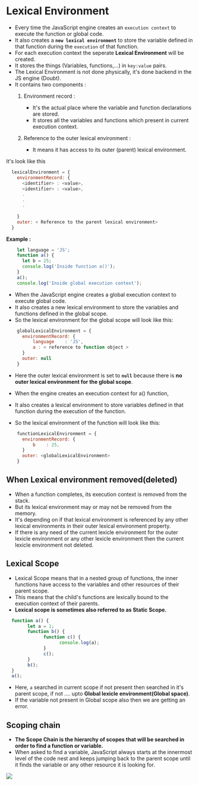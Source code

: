 # Lexical Environment
- Every time the JavaScript engine creates an `execution context` to execute the function or global code.
- It also creates a **`new lexical environment`** to store the variable defined in that function during the `execution` of that function.
- For each execution context the seperate **Lexical Environment** will be created.
- It stores the things (Variables, functions,...) in `key:value` pairs.
- The Lexical Environment is not done physically, it's done backend in the JS engine (Doubt).
- It contains two components :
    1. Environment record :
        - It's the actual place where the variable and function declarations are stored.
        - It stores all the variables and functions which present in current execution context.

    2. Reference to the outer lexical environment :
        - It means it has access to its outer (parent) lexical environment.

It's look like this
```js
  lexicalEnvironment = {
    environmentRecord: {
      <identifier> : <value>,
      <identifier> : <value>,
      .
      .
      .
      
    }
    outer: < Reference to the parent lexical environment>
  }
```

**Example :**

```js
    let language = 'JS';
    function a() {
      let b = 25;  
      console.log('Inside function a()');
    }
    a();
    console.log('Inside global execution context');
```
- When the JavaScript engine creates a global execution context to execute global code.
- It also creates a new lexical environment to store the variables and functions defined in the global scope. 
- So the lexical environment for the global scope will look like this:

```js
    globalLexicalEnvironment = {
      environmentRecord: {
          language    : 'JS',
          a : < reference to function object >
      }
      outer: null
    }
```

- Here the outer lexical environment is set to **`null`** because there is **no outer lexical environment for the global scope**.

- When the engine creates an execution context for a() function,
- It also creates a lexical environment to store variables defined in that function during the execution of the function. 
- So the lexical environment of the function will look like this:

```js
    functionLexicalEnvironment = {
      environmentRecord: {
          b    : 25,
      }
      outer: <globalLexicalEnvironment>
    }

```

## When Lexical environment removed(deleted)

- When a function completes, its execution context is removed from the stack.
- But its lexical environment may or may not be removed from the memory.
- It's depending on if that lexical environment is referenced by any other lexical environments in their outer lexical environment property.
- If there is any need of the current lexicle environment for the outer lexicle environment or any other lexicle environment then the current lexicle environment not deleted.

## Lexical Scope 
- Lexical Scope means that in a nested group of functions, the inner functions have access to the variables and other resources of their parent scope. 
- This means that the child's functions are lexically bound to the execution context of their parents. 
- **Lexical scope is sometimes also referred to as Static Scope.**


```js
  function a() {
        let a = 1;
        function b() {
              function c() {
                    console.log(a);
              }
              c();
        }
        b();
  }
  a();
```

- Here, `a` searched in current scope if not present then searched in it's parent scope, if not .... upto **Global lexicle environment(Global space)**.
- If the variable not present in Global scope also then we are getting an error.

## Scoping chain
- **The Scope Chain is the hierarchy of scopes that will be searched in order to find a function or variable.**
- When asked to find a variable, JavaScript always starts at the innermost level of the code nest and keeps jumping back to the parent scope until it finds the variable or any other resource it is looking for.

![](https://cdn.hashnode.com/res/hashnode/image/upload/v1610133490141/DgG9zwudY.png?auto=compress)

